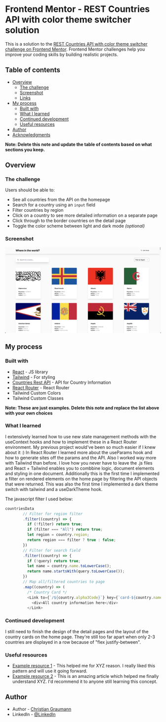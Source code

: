 # Frontend Mentor - REST Countries API with color theme switcher solution

This is a solution to the [REST Countries API with color theme switcher challenge on Frontend Mentor](https://www.frontendmentor.io/challenges/rest-countries-api-with-color-theme-switcher-5cacc469fec04111f7b848ca). Frontend Mentor challenges help you improve your coding skills by building realistic projects.

## Table of contents

- [Overview](#overview)
  - [The challenge](#the-challenge)
  - [Screenshot](#screenshot)
  - [Links](#links)
- [My process](#my-process)
  - [Built with](#built-with)
  - [What I learned](#what-i-learned)
  - [Continued development](#continued-development)
  - [Useful resources](#useful-resources)
- [Author](#author)
- [Acknowledgments](#acknowledgments)

**Note: Delete this note and update the table of contents based on what sections you keep.**

## Overview

### The challenge

Users should be able to:

- See all countries from the API on the homepage
- Search for a country using an `input` field
- Filter countries by region
- Click on a country to see more detailed information on a separate page
- Click through to the border countries on the detail page
- Toggle the color scheme between light and dark mode _(optional)_

### Screenshot

![](/_material/flap-app.png)

## My process

### Built with

- [React](https://reactjs.org/) - JS library
- [Tailwind](https://tailwindcss.com/) - For styling
- [Countries Rest API](https://restcountries.com/) - API for Country Information
- [React Router](https://reactrouter.com/docs/en/v6) - React Router
- Tailwind Custom Colors
- Tailwind Custom Classes

**Note: These are just examples. Delete this note and replace the list above with your own choices**

### What I learned

I extensively learned how to use new state management methods with the useContext hooks and how to implement these in a React Router environment. My previous project would've been so much easier if I knew about it :) In React Router I learned more about the useParams hook and how to generate sites off the params and the API.
Also I worked way more with Tailwind than before. I love how you never have to leave the .js files and React + Tailwind enables you to combbine logic, document elements and styling in one document.
Additionally this is the first time I implemented a filter on rendered elements on the home page by filtering the API objects that were returned.
This was also the first time I implemented a dark theme switch with tailwind and a useDarkTheme hook.

The javascript filter I used below:

```js
countriesData
        // Filter for region filter
        .filter((country) => {
          if (!filter) return true;
          if (filter === "All") return true;
          let region = country.region;
          return region === filter ? true : false;
        })
        // Filter for search field
        .filter((country) => {
          if (!query) return true;
          let name = country.name.toLowerCase();
          return name.startsWith(query.toLowerCase());
        })
        // Map all/filtered countries to page
        .map((country) => (
          /* Country Card */
          <Link to={`/${country.alpha3Code}`} key={`card-${country.name}`}>
            <div>All country information here</div>
          </Link>
```

### Continued development

I still need to finish the design of the detail pages and the layout of the country cards on the home page. They're still too far apart when only 2-3 countries are displayed in a row because of "flex justify-between".

### Useful resources

- [Example resource 1](https://www.example.com) - This helped me for XYZ reason. I really liked this pattern and will use it going forward.
- [Example resource 2](https://www.example.com) - This is an amazing article which helped me finally understand XYZ. I'd recommend it to anyone still learning this concept.

## Author

- Author - [Christian Graumann](https://www.christiangraumann.de/)
- LinkedIn - [@LinkedIn](https://www.linkedin.com/in/christian-graumann-0a3637158/)
